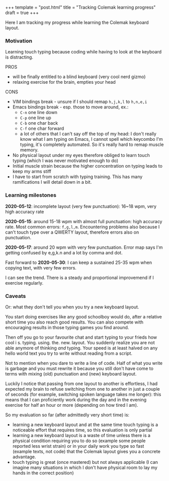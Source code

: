 +++
template = "post.html"
title = "Tracking Colemak learning progress"
draft = true
+++

Here I am tracking my progress while learning the Colemak keyboard layout.

### Motivation

Learning touch typing because coding while having to look at the keyboard is distracting.

PROS

* will be finally entitled to a blind keyboard (very cool nerd gizmo)
* relaxing exercise for the brain, empties your head

CONS

* VIM bindings break - unsure if I should remap `h,j,k,l` to `h,n,e,i`
* Emacs bindings break - esp. those to move around, ex.:
  - `C-n` one line down
  - `C-p` one line up
  - `C-b` one char back
  - `C-f` one char forward
  - a lot of others that I can't say off the top of my head: I don't really know what I am typing on Emacs, I cannot spell which keycombo I'm typing, it's completely automated. So it's really hard to remap muscle memory.
* No physical layout under my eyes therefore obliged to learn touch typing (which I was never motivated enough to do)
* Initial muscle strain because the higher concentration on typing leads to keep my arms stiff
* I have to start from scratch with typing training. This has many ramifications I will detail down in a bit.

### Learning milestones

**2020-05-12**: incomplete layout (very few punctuation): 16~18 wpm, very high accuracy rate

**2020-05-15**: around 15-18 wpm with almost full punctuation: high accuracy rate. Most common errors: `f,g,l,m`. Encountering problems also because I can't touch type over a QWERTY layout, therefore errors also on punctuation.

**2020-05-17**: around 20 wpm with very few punctuation. Error map says I'm getting confused by e,g,k.n and a lot by comma and dot.

Fast forward to **2020-05-30**: I can keep a sustained 25-35 wpm when copying text, with very few errors.

I can see the trend. There is a steady and proportional improvemend if I exercise regularly.

### Caveats

Or: what they don't tell you when you try a new keyboard layout.

You start doing exercises like any good schoolboy would do, after a relative short time you also reach good results. You can also compete with encouraging results in those typing games you find around.

Then off you go to your favourite chat and start typing to your frieds how cool i
s. typing. using. the. new. layout. You suddenly realize you are not able anymore of thinking *and* typing. Your speed is at least halved on any hello world text you try to write without reading from a script.

Not to mention when you dare to write a line of code. Half of what you write is garbage and you must rewrite it because you still don't have come to terms with mixing (old) punctuation and (new) keyboard layout.

Luckily I notice that passing from one layout to another is effortless, I had expected my brain to refuse switching from one to another in just a couple of seconds (for example, switching spoken language takes me longer): this means that I can proficiently work during the day and in the evening exercise for half an hour or more (depending on how tired I am).

So my evaluation so far (after admittedly very short time) is:

- learning a new keyboard layout and at the same time touch typing is a noticeable effort that requires time, so this evaluation is only partial
- learning a new keyboard layout is a waste of time unless there is a physical condition requiring you to do so (example some people reported less wrist strain) or in your daily work you type so fast (example texts, not code) that the Colemak layout gives you a concrete advantage.
- touch typing is great (once mastered) but not always applicable (I can imagine many situations in which I don't have physical room to lay my hands in the correct position)

